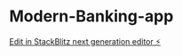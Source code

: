 # Modern-Banking-app

[Edit in StackBlitz next generation editor ⚡️](https://stackblitz.com/~/github.com/Batmon10/Modern-Banking-app)